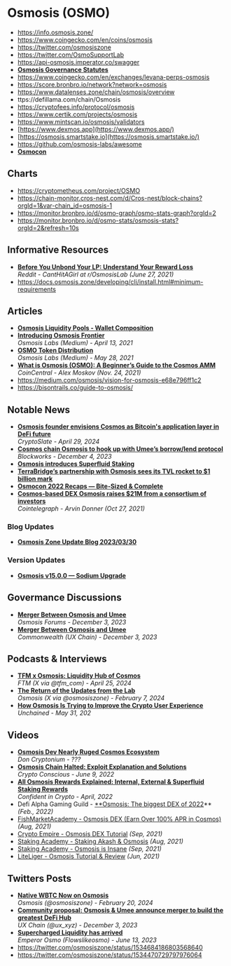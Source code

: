 # Osmosis (OSMO)

- https://info.osmosis.zone/
- https://www.coingecko.com/en/coins/osmosis
- https://twitter.com/osmosiszone
- https://twitter.com/OsmoSupportLab
- https://api-osmosis.imperator.co/swagger
- [**Osmosis Governance Statutes**](https://hackmd.io/U37CDcTDTC60v1JW-0e4sA)
- https://www.coingecko.com/en/exchanges/levana-perps-osmosis
- https://score.bronbro.io/network?network=osmosis
- https://www.datalenses.zone/chain/osmosis/overview
- ttps://defillama.com/chain/Osmosis
- https://cryptofees.info/protocol/osmosis
- https://www.certik.com/projects/osmosis
- https://www.mintscan.io/osmosis/validators
- [https://www.dexmos.app](https://www.dexmos.app/)
- [https://osmosis.smartstake.io](https://osmosis.smartstake.io/)
- https://github.com/osmosis-labs/awesome
- [**Osmocon**](https://www.osmocon.com/)

## Charts

- https://cryptometheus.com/project/OSMO
- https://chain-monitor.cros-nest.com/d/Cros-nest/block-chains?orgId=1&var-chain_id=osmosis-1
- https://monitor.bronbro.io/d/osmo-graph/osmo-stats-graph?orgId=2
- https://monitor.bronbro.io/d/osmo-stats/osmosis-stats?orgId=2&refresh=10s

## Informative Resources

- [**Before You Unbond Your LP: Understand Your Reward Loss**](https://www.reddit.com/r/OsmosisLab/comments/o8nj06/before_you_unbond_your_lp_understand_your_reward/)
  <br/>*Reddit - CantHitAGirl at r/OsmosisLab (June 27, 2021)*
- https://docs.osmosis.zone/developing/cli/install.html#minimum-requirements

## Articles

- [**Osmosis Liquidity Pools - Wallet Composition**](https://app.flipsidecrypto.com/dashboard/ZyIWCB)
- [**Introducing Osmosis Frontier**](https://medium.com/osmosis/introducing-osmosis-frontier-d9da158b22d0)
  <br/>*Osmosis Labs (Medium) - April 13, 2021*
- [**OSMO Token Distribution**](https://medium.com/osmosis/osmo-token-distribution-ae27ea2bb4db)
  <br/>*Osmosis Labs (Medium) - May 28, 2021*
- [**What is Osmosis (OSMO): A Beginner’s Guide to the Cosmos AMM**](https://coincentral.com/osmosis-osmo-guide/)
  <br/>*CoinCentral - Alex Moskov (Nov. 24, 2021)*
- https://medium.com/osmosis/vision-for-osmosis-e68e796ff1c2
- https://bisontrails.co/guide-to-osmosis/

## Notable News

- [**Osmosis founder envisions Cosmos as Bitcoin's application layer in DeFi future**](https://cryptoslate.com/podcasts/osmosis-founder-envisions-cosmos-as-bitcoins-application-layer-in-defi-future/)
  <br/>_CryptoSlate - April 29, 2024_
- [**Cosmos chain Osmosis to hook up with Umee’s borrow/lend protocol**](https://blockworks.co/news/cosmos-dex-osmosis-merger-umee)
  <br/>_Blockworks - December 4, 2023_
- [**Osmosis introduces Superfluid Staking**](https://cryptoslate.com/osmosis-introduces-superfluid-staking-how-is-this-a-game-changer-for-the-cosmos-ecosystem/)
- [**TerraBridge’s partnership with Osmosis sees its TVL rocket to $1 billion mark**](https://ambcrypto.com/terrabridges-partnership-with-osmosis-sees-its-tvl-rocket-to-1-billion-mark)
- [**Osmocon 2022 Recaps — Bite-Sized & Complete**](https://medium.com/osmosis/osmocon-bite-sized-962ef2db809)
- [**Cosmos-based DEX Osmosis raises $21M from a consortium of investors**](https://cointelegraph.com/news/cosmos-based-dex-osmosis-raises-21m-in-from-a-consortium-of-investors)
  <br/>*Cointelegraph - Arvin Donner (Oct 27, 2021)*

### Blog Updates

- [**Osmosis Zone Update Blog 2023/03/30**](https://medium.com/osmosis-community-updates/osmosis-zone-update-blog-2023-03-30-7f758779b631)

### Version Updates

- [**Osmosis v15.0.0 — Sodium Upgrade**](https://medium.com/osmosis-community-updates/osmosis-v15-0-0-sodium-upgrade-abb02767283d)

## Govermance Discussions

- [**Merger Between Osmosis and Umee**](https://forum.osmosis.zone/t/merger-between-osmosis-and-umee/780)
  <br/>_Osmosis Forums - December 3, 2023_
- [**Merger Between Osmosis and Umee**](https://commonwealth.im/ux/discussion/14296-merger-between-osmosis-and-umee)
  <br/>_Commonwealth (UX Chain) - December 3, 2023_

## Podcasts & Interviews

- [**TFM x Osmosis: Liquidity Hub of Cosmos**](https://twitter.com/i/spaces/1MYxNoqQvZnKw)
  <br/>_FTM (X via @tfm_com) - April 25, 2024_
- [**The Return of the Updates from the Lab**](https://twitter.com/osmosiszone/status/1755969823857893687)
  <br/>_Osmosis (X via @osmosiszone) - February 7, 2024_
- [**How Osmosis Is Trying to Improve the Crypto User Experience**](https://unchainedpodcast.com/how-osmosis-is-trying-to-improve-the-crypto-user-experience/)
  <br/>*Unchained - May 31, 202*

## Videos

- [**Osmosis Dev Nearly Ruged Cosmos Ecosystem**](https://www.youtube.com/watch?v=VZVeSg2TFDc)
  <br/>*Don Cryptonium - ???*
- [**Osmosis Chain Halted: Exploit Explanation and Solutions**](https://www.youtube.com/watch?v=HOE1D87VaAo)
  <br/>*Crypto Conscious - June 9, 2022*
- [**All Osmosis Rewards Explained: Internal, External & Superfluid Staking Rewards**](https://www.youtube.com/watch?v=_dhG9vhfG5w)
  <br/>*Confident in Crypto - April, 2022*
- Defi Alpha Gaming Guild - [**Osmosis: The biggest DEX of 2022](https://www.youtube.com/watch?v=XAdSM7JF-Qk)** *(Feb., 2022)*
- [FishMarketAcademy - Osmosis DEX (Earn Over 100% APR in Cosmos)](https://www.youtube.com/watch?v=zNcBqt1UobM) *(Aug, 2021)*
- [Crypto Empire - Osmosis DEX Tutorial](https://www.youtube.com/watch?v=82QP06QjkJY) *(Sep, 2021)*
- [Staking Academy - Staking Akash & Osmosis](https://www.youtube.com/watch?v=N7UQZhR7bp8) *(Aug, 2021)*
- [Staking Academy - Osmosis is Insane](https://www.youtube.com/watch?v=d0vSnyvRLAk) *(Sep, 2021)*
- [LiteLiger - Osmosis Tutorial & Review](https://www.youtube.com/watch?v=eSDwHEqdhY4) *(Jun, 2021)*

## Twitters Posts

- [**Native WBTC Now on Osmosis**](https://twitter.com/osmosiszone/status/1760001481720332422/photo/1)
  <br/>_Osmosis (@osmosiszone) - February 20, 2024_
- [**Community proposal: Osmosis & Umee announce merger to build the greatest DeFi Hub**](https://twitter.com/ux_xyz/status/1731392488139808911)
  <br/>_UX Chain (@ux_xyz) - December 3, 2023_
- [**Supercharged Liquidity has arrived**](https://twitter.com/Flowslikeosmo/status/1668634416204365827)
  <br/>*Emperor Osmo (Flowslikeosmo) - June 13, 2023*
- https://twitter.com/osmosiszone/status/1534684186803568640
- https://twitter.com/osmosiszone/status/1534470729797976064
